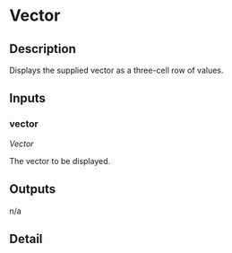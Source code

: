 # Vector

## Description
Displays the supplied vector as a three-cell row of values.

## Inputs
### vector

*Vector*

The vector to be displayed.

## Outputs
n/a

## Detail

